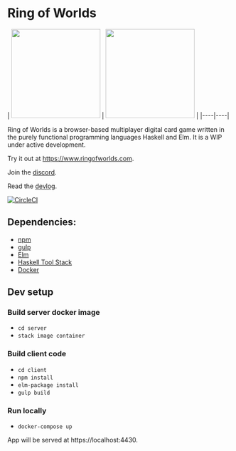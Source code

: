 # Ring of Worlds

|
<img src="https://i.imgur.com/z9Jo00u.gif" height="200"> | <img src="https://i.imgur.com/PgOAsJc.gif" height="200"> |
|----|----|

Ring of Worlds is a browser-based multiplayer digital card game written in the purely functional programming languages Haskell and Elm. It is a WIP under active development.

Try it out at https://www.ringofworlds.com.

Join the [discord](https://discord.gg/SVXXej4).

Read the [devlog](https://forums.tigsource.com/index.php?topic=66122.0).

[![CircleCI](https://circleci.com/gh/RoganMurley/Ring-of-Worlds.svg?style=shield)](https://circleci.com/gh/RoganMurley/Ring-of-Worlds)

## Dependencies:
* [npm](https://www.npmjs.com/get-npm)
* [gulp](https://www.npmjs.com/package/gulp)
* [Elm](https://guide.elm-lang.org/install.html)
* [Haskell Tool Stack](https://docs.haskellstack.org/en/stable/README/)
* [Docker](https://docs.docker.com/engine/installation/)

## Dev setup

### Build server docker image
* `cd server`
* `stack image container`

### Build client code
* `cd client`
* `npm install`
* `elm-package install`
* `gulp build`

### Run locally
* `docker-compose up`

App will be served at https://localhost:4430.
